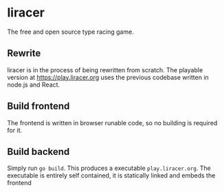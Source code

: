 # liracer
The free and open source type racing game.

## Rewrite
liracer is in the process of being rewritten from scratch. The playable version at https://play.liracer.org uses the previous codebase written in node.js and React.

## Build frontend
The frontend is written in browser runable code, so no building is required for it.

## Build backend
Simply run `go build`. This produces a executable `play.liracer.org`. The executable is entirely self contained, it is statically linked and embeds the frontend
